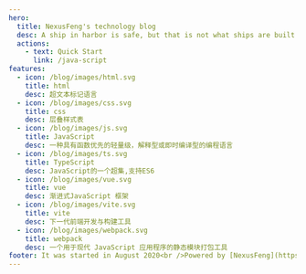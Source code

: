 ```yaml
---
hero:
  title: NexusFeng's technology blog
  desc: A ship in harbor is safe, but that is not what ships are built for.
  actions:
    - text: Quick Start
      link: /java-script
features:
  - icon: /blog/images/html.svg
    title: html
    desc: 超文本标记语言
  - icon: /blog/images/css.svg
    title: css
    desc: 层叠样式表
  - icon: /blog/images/js.svg
    title: JavaScript
    desc: 一种具有函数优先的轻量级，解释型或即时编译型的编程语言
  - icon: /blog/images/ts.svg
    title: TypeScript
    desc: JavaScript的一个超集,支持ES6 
  - icon: /blog/images/vue.svg
    title: vue
    desc: 渐进式JavaScript 框架
  - icon: /blog/images/vite.svg
    title: vite
    desc: 下一代前端开发与构建工具
  - icon: /blog/images/webpack.svg
    title: webpack
    desc: 一个用于现代 JavaScript 应用程序的静态模块打包工具
footer: It was started in August 2020<br />Powered by [NexusFeng](https://github.com/NexusFeng)
---
```


<!-- ## Hello dumi! -->
